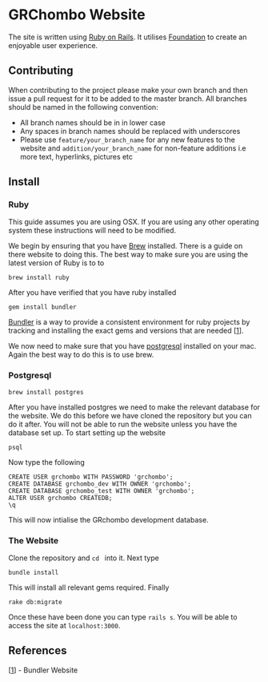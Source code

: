 # GRChombo Website

The site is written using [Ruby on Rails](http://rubyonrails.org). It utilises [Foundation](http://foundation.zurb.com) to create an enjoyable user experience.

## Contributing

When contributing to the project please make your own branch and then issue a pull request for it to be added to the master branch. All branches should be named in the following convention:
* All branch names should be in in lower case
* Any spaces in branch names should be replaced with underscores
* Please use `feature/your_branch_name` for any new features to the website and `addition/your_branch_name` for non-feature additions i.e more text, hyperlinks, pictures etc

## Install
### Ruby

This guide assumes you are using OSX. If you are using any other operating system these instructions will need to be modified.

We begin by ensuring that you have [Brew](http://brew.sh) installed. There is a guide on there website to doing this. The best way to make sure you are using the latest version of Ruby is to to

```
brew install ruby
```

After you have verified that you have ruby installed

```
gem install bundler
```
[Bundler](http://bundler.io) is a way to provide a consistent environment for ruby projects by tracking and installing the exact gems and versions that are needed [[1](http://bundler.io)].

We now need to make sure that you have [postgresql](https://www.postgresql.org) installed on your mac. Again the best way to do this is to use brew.

### Postgresql

```
brew install postgres
```

After you have installed postgres we need to make the relevant database for the website. We do this before we have cloned the repository but you can do it after. You will not be able to run the website unless you have the database set up. To start setting up the website

```
psql
```

Now type the following
```
CREATE USER grchombo WITH PASSWORD 'grchombo';
CREATE DATABASE grchombo_dev WITH OWNER 'grchombo';
CREATE DATABASE grchombo_test WITH OWNER 'grchombo';
ALTER USER grchombo CREATEDB;
\q
```
This will now intialise the GRchombo development database.

### The Website

Clone the repository and ```cd ``` into it.
Next type

```
bundle install
```
This will install all relevant gems required. Finally

```
rake db:migrate
```

Once these have been done you can type ```rails s```. You will be able to access the site at ```localhost:3000```.
## References

[[1](http://bundler.io)] - Bundler Website
